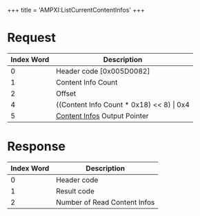 +++
title = 'AMPXI:ListCurrentContentInfos'
+++

# Request

| Index Word | Description |
|----|----|
| 0 | Header code \[0x005D0082\] |
| 1 | Content Info Count |
| 2 | Offset |
| 4 | ((Content Info Count \* 0x18) \<\< 8) \| 0x4 |
| 5 | [Content Infos](Application_Manager_Services#contentinfo "wikilink") Output Pointer |

# Response

| Index Word | Description                  |
|------------|------------------------------|
| 0          | Header code                  |
| 1          | Result code                  |
| 2          | Number of Read Content Infos |
